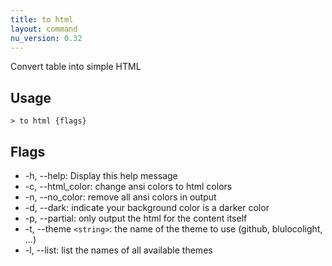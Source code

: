 ```yaml
---
title: to html
layout: command
nu_version: 0.32
---
```


Convert table into simple HTML

## Usage

```shell
> to html {flags}
```

## Flags

- -h, --help: Display this help message
- -c, --html_color: change ansi colors to html colors
- -n, --no_color: remove all ansi colors in output
- -d, --dark: indicate your background color is a darker color
- -p, --partial: only output the html for the content itself
- -t, --theme `<string>`: the name of the theme to use (github, blulocolight, ...)
- -l, --list: list the names of all available themes
